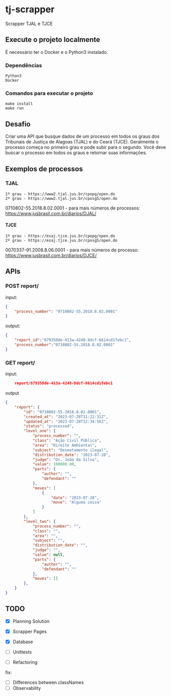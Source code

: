 # tj-scrapper

Scrapper TJAL e TJCE

## Execute o projeto localmente

É necessário ter o Docker e o Python3 instalado.

### Dependências

    Python3
    Docker

### Comandos para executar o projeto

    make install
    make run

## Desafio

Criar uma API que busque dados de um processo em todos os graus dos Tribunais de Justiça de Alagoas (TJAL) e do Ceará (TJCE). Geralmente o processo começa no primeiro grau e pode subir para o segundo. Você deve buscar o processo em todos os graus e retornar suas informações.


## Exemplos de processos

### TJAL

    1º grau - https://www2.tjal.jus.br/cpopg/open.do
    2º grau - https://www2.tjal.jus.br/cposg5/open.do

0710802-55.2018.8.02.0001 - para mais números de processos: https://www.jusbrasil.com.br/diarios/DJAL/

#### TJCE

    1º grau - https://esaj.tjce.jus.br/cpopg/open.do
    2º grau - https://esaj.tjce.jus.br/cposg5/open.do

0070337-91.2008.8.06.0001 - para mais números de processo: https://www.jusbrasil.com.br/diarios/DJCE/

## APIs

### POST report/

input:


```json
{
    "process_number": "0710802-55.2018.8.02.0001"
}
```

output:
```json
{
    "report_id":"879358de-413a-4248-8dcf-6614cd1febc1",
    "process_number":"0710802-55.2018.8.02.0001"
}
```


### GET report/

input:
```json
    report/879358de-413a-4248-8dcf-6614cd1febc1
```
output

```json
{
    "report": {
        "id": "0710802-55.2018.8.02.0001",
        "created_at": "2023-07-28T11:22:31Z",
        "updated_at": "2023-07-28T12:34:56Z",
        "status": "processed",
        "level_one": {            
            "process_number": "",
            "class": "Ação Civil Pública",
            "area": "Direito Ambiental",
            "subject": "Desmatamento ilegal",
            "distribution_date": "2023-07-28",
            "judge": "Dr. João da Silva",
            "value": 100000.00,
            "parts": {
                "author": "",
                "defendant": ""
            },
            "moves": [
                {
                    "date": "2023-07-28",
                    "move": "Alguma coisa"
                }
            ]
        },
        "level_two": {            
            "process_number": "",
            "class": "",
            "area": "",
            "subject": "",
            "distribution_date": "",
            "judge": "",
            "value": null,
            "parts": {
                "author": "",
                "defendant": ""
            },
            "moves": []
        },
    }
}

```

## TODO

- [X] Planning Solution
- [X] Scrapper Pages
- [X] Database
- [ ] Unittests
- [ ] Refactoring


fix:
- [ ] Differences between classNames
- [ ] Observability
